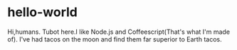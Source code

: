 # hello-world

Hi,humans.
Tubot here.I like Node.js and Coffeescript(That's what I'm made of).
I've had tacos on the moon and find them far superior to Earth tacos.
